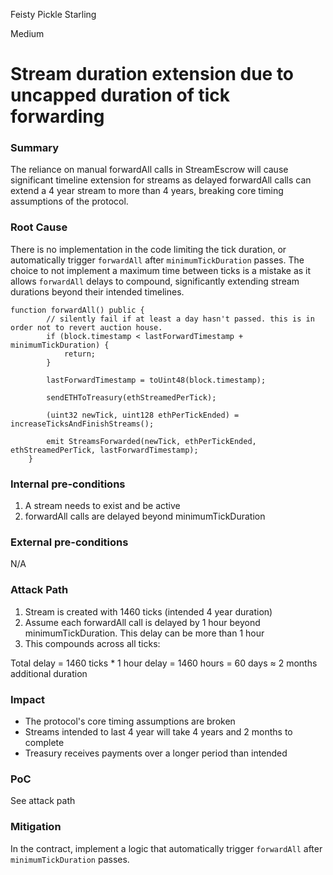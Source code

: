Feisty Pickle Starling

Medium

# Stream duration extension due to uncapped duration of tick forwarding

### Summary

The reliance on manual forwardAll calls in StreamEscrow will cause significant timeline extension for streams as delayed forwardAll calls can extend a 4 year stream to more than 4 years, breaking core timing assumptions of the protocol.


### Root Cause

There is no implementation in the code limiting the tick duration, or automatically trigger `forwardAll` after `minimumTickDuration` passes.
The choice to not implement a maximum time between ticks is a mistake as it allows `forwardAll` delays to compound, significantly extending stream durations beyond their intended timelines.
```solidity
function forwardAll() public {
        // silently fail if at least a day hasn't passed. this is in order not to revert auction house.
        if (block.timestamp < lastForwardTimestamp + minimumTickDuration) {
            return;
        }

        lastForwardTimestamp = toUint48(block.timestamp);

        sendETHToTreasury(ethStreamedPerTick);

        (uint32 newTick, uint128 ethPerTickEnded) = increaseTicksAndFinishStreams();

        emit StreamsForwarded(newTick, ethPerTickEnded, ethStreamedPerTick, lastForwardTimestamp);
    }
```

[](https://github.com/sherlock-audit/2024-11-nounsdao/blob/main/nouns-monorepo/packages/nouns-contracts/contracts/StreamEscrow.sol#L136-L149)

### Internal pre-conditions

1. A stream needs to exist and be active
2. forwardAll calls are delayed beyond minimumTickDuration

### External pre-conditions

N/A

### Attack Path

1. Stream is created with 1460 ticks (intended 4 year duration)
2. Assume each forwardAll call is delayed by 1 hour beyond minimumTickDuration. This delay can be more than 1 hour
3. This compounds across all ticks:

Total delay = 1460 ticks * 1 hour delay
                   = 1460 hours
                   = 60 days
                   ≈ 2 months additional duration

### Impact

- The protocol's core timing assumptions are broken
- Streams intended to last 4 year will take 4 years and 2 months to complete
- Treasury receives payments over a longer period than intended


### PoC

See attack path

### Mitigation

In the contract, implement a logic that automatically trigger `forwardAll` after `minimumTickDuration` passes.